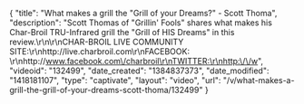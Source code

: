 {
    "title": "What makes a grill the \"Grill of your Dreams?\" - Scott Thoma",
    "description": "Scott Thomas of \"Grillin' Fools\" shares what makes his Char-Broil TRU-Infrared grill the \"Grill of HIS Dreams\" in this review.\r\n\r\nCHAR-BROIL LIVE COMMUNITY SITE:\r\nhttp:\/\/live.charbroil.com\r\nFACEBOOK: \r\nhttp:\/\/www.facebook.com\/charbroil\r\nTWITTER:\r\nhttp:\/\/w",
    "videoid": "132499",
    "date_created": "1384837373",
    "date_modified": "1418181107",
    "type": "captivate",
    "layout": "video",
    "url": "\/v\/what-makes-a-grill-the-grill-of-your-dreams-scott-thoma\/132499"
}